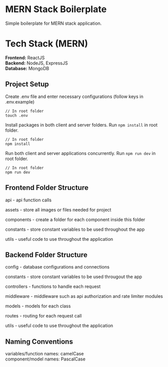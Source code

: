# MERN Stack Boilerplate
Simple boilerplate for MERN stack application.

# Tech Stack (MERN)
**Frontend:** ReactJS  
**Backend:** NodeJS, ExpressJS  
**Database:** MongoDB  

## Project Setup
Create .env file and enter necessary configurations (follow keys in .env.example)
```
// In root folder
touch .env
```

Install packages in both client and server folders. Run `npm install` in root folder.

```
// In root folder
npm install
```

Run both client and server applications concurrently. Run `npm run dev` in root folder.

```
// In root folder
npm run dev
```

## Frontend Folder Structure
api - api function calls

assets - store all images or files needed for project

components - create a folder for each component inside this folder

constants - store constant variables to be used throughout the app

utils - useful code to use throughout the application

## Backend Folder Structure
config - database configurations and connections

constants - store constant variables to be used througout the app  

controllers - functions to handle each request  

middleware - middleware such as api authorization and rate limiter modules

models - models for each class

routes - routing for each request call

utils - useful code to use throughout the application

## Naming Conventions
variables/function names: camelCase  
component/model names: PascalCase